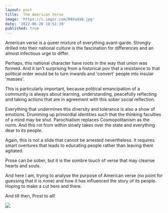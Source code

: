 ```yaml
---
layout: post
title:  The American Verse
image: 'https://i.imgur.com/M4VudaB.jpg'
date: '2022-06-20 10:51:39'
published: true
---
```


American verse is a queer mixture of everything avant-garde. Strongly drilled into their national culture is the fascination for differences and an almost infectious urge to differ.

Perhaps, this national character have roots in the way that union was formed. And it isn't surprising from a historical pov that a resistance to that political order would be to turn inwards and 'convert' people into insular 'masses'.

This is particularly important, because political emancipation of a community is always about learning, understanding, peacefully reflecting and taking actions that are in agreement with this sober social reflection.

Everything that undermines this diversity and tolerance is also a show of emotions. Drumming up primordial identities such that the thinking faculties of a mind may be shut. Parochialism replaces Cosmopolitanism as the norm. And this rot from within slowly takes over the state and everything dear to its people.

Again, this is not a slide that cannot be arrested nevertheless. It requires smart overtures that leads to educating people rather than leaving them agitated.

Prose can be sober, but it is the sombre touch of verse that may cleanse hearts and souls.

And here I am, trying to analyse the purpose of American verse (no point for guessing that it is none) and how it has influenced the story of its people. Hoping to make a cut here and there.

And till then, Prost to all!

![](https://i.imgur.com/M4VudaB.jpg)


